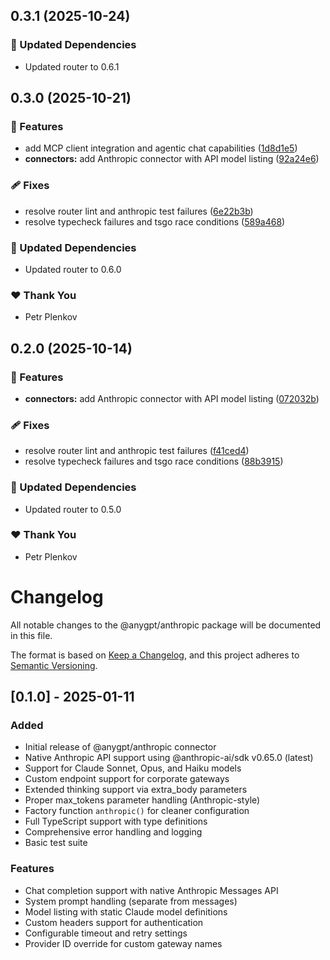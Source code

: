 ## 0.3.1 (2025-10-24)

### 🧱 Updated Dependencies

- Updated router to 0.6.1

## 0.3.0 (2025-10-21)

### 🚀 Features

- add MCP client integration and agentic chat capabilities ([1d8d1e5](https://github.com/genai-tools/anygpt/commit/1d8d1e5))
- **connectors:** add Anthropic connector with API model listing ([92a24e6](https://github.com/genai-tools/anygpt/commit/92a24e6))

### 🩹 Fixes

- resolve router lint and anthropic test failures ([6e22b3b](https://github.com/genai-tools/anygpt/commit/6e22b3b))
- resolve typecheck failures and tsgo race conditions ([589a468](https://github.com/genai-tools/anygpt/commit/589a468))

### 🧱 Updated Dependencies

- Updated router to 0.6.0

### ❤️ Thank You

- Petr Plenkov

## 0.2.0 (2025-10-14)

### 🚀 Features

- **connectors:** add Anthropic connector with API model listing ([072032b](https://github.com/genai-tools/anygpt/commit/072032b))

### 🩹 Fixes

- resolve router lint and anthropic test failures ([f41ced4](https://github.com/genai-tools/anygpt/commit/f41ced4))
- resolve typecheck failures and tsgo race conditions ([88b3915](https://github.com/genai-tools/anygpt/commit/88b3915))

### 🧱 Updated Dependencies

- Updated router to 0.5.0

### ❤️ Thank You

- Petr Plenkov

# Changelog

All notable changes to the @anygpt/anthropic package will be documented in this file.

The format is based on [Keep a Changelog](https://keepachangelog.com/en/1.0.0/),
and this project adheres to [Semantic Versioning](https://semver.org/spec/v2.0.0.html).

## [0.1.0] - 2025-01-11

### Added

- Initial release of @anygpt/anthropic connector
- Native Anthropic API support using @anthropic-ai/sdk v0.65.0 (latest)
- Support for Claude Sonnet, Opus, and Haiku models
- Custom endpoint support for corporate gateways
- Extended thinking support via extra_body parameters
- Proper max_tokens parameter handling (Anthropic-style)
- Factory function `anthropic()` for cleaner configuration
- Full TypeScript support with type definitions
- Comprehensive error handling and logging
- Basic test suite

### Features

- Chat completion support with native Anthropic Messages API
- System prompt handling (separate from messages)
- Model listing with static Claude model definitions
- Custom headers support for authentication
- Configurable timeout and retry settings
- Provider ID override for custom gateway names
